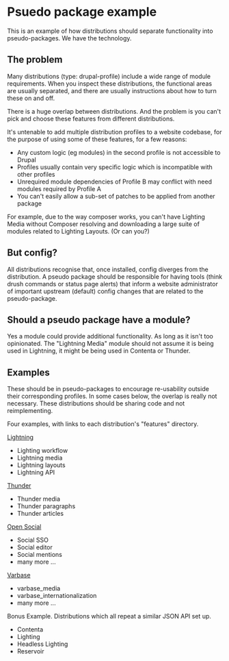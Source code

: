 # Psuedo package example

This is an example of how distributions should separate functionality into
pseudo-packages. We have the technology.

## The problem

Many distributions (type: drupal-profile) include a wide range of module requirements.
When you inspect these distributions, the functional areas are usually separated,
and there are usually instructions about how to turn these on and off. 

There is a huge overlap between distributions. And the problem is you can't
pick and choose these features from different distributions.

It's untenable to add multiple distribution profiles to a website codebase, for the purpose
of using some of these features, for a few reasons:

- Any custom logic (eg modules) in the second profile is not accessible to Drupal
- Profiles usually contain very specific logic which is incompatible with other profiles
- Unrequired module dependencies of Profile B may conflict with need modules required by Profile A
- You can't easily allow a sub-set of patches to be applied from another package

For example, due to the way composer works, you can't have Lighting Media without
Composer resolving and downloading a large suite of modules related to Lighting Layouts. (Or can you?)

## But config?

All distributions recognise that, once installed, config diverges from the
distribution. A pseudo package should be responsible for having tools (think drush
commands or status page alerts) that inform a website administrator of 
important upstream (default) config changes that are related to the pseudo-package.

## Should a pseudo package have a module?

Yes a module could provide additional functionality. As long as it
isn't too opinionated. The "Lightning Media" module should not assume it is being used
in Lightning, it might be being used in Contenta or Thunder.

## Examples

These should be in pseudo-packages to encourage re-usability outside their
corresponding profiles. In some cases below, the overlap is really not necessary.
These distributions should be sharing code and not reimplementing.

Four examples, with links to each distribution's "features" directory.

[Lightning](https://github.com/acquia/lightning/tree/8.x-2.x/modules/lightning_features)

- Lighting workflow
- Lightning media
- Lightning layouts
- Lightning API

[Thunder](https://github.com/BurdaMagazinOrg/thunder-distribution/tree/develop/modules)

- Thunder media
- Thunder paragraphs
- Thunder articles

[Open Social](https://github.com/goalgorilla/open_social/tree/8.x-1.x/modules/social_features)

- Social SSO
- Social editor
- Social mentions 
- many more ...

[Varbase](https://github.com/Vardot/varbase/tree/8.x-4.x/modules/varbase_features)

- varbase_media
- varbase_internationalization
- many more ...


Bonus Example. Distributions which all repeat a similar JSON API set up.

- Contenta
- Lighting
- Headless Lighting
- Reservoir
